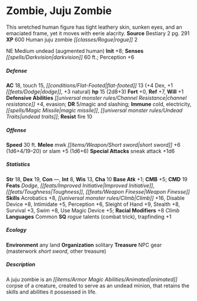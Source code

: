 ﻿---
cssclass: [monsters]
title1: Zombie, Juju Zombie
desc_short: This wretched human figure has tight leathery skin, sunken eyes, and an
  emaciated frame, yet it moves with eerie alacrity.
title2: Juju Zombie
CR: 2
sources:
- name: Bestiary 2
  page: 291
  link: http://paizo.com/pathfinderRPG/v5748btpy8hif
XP: 600
race: Human
classes:
- juju zombie rogue 2
alignment: NE
size: Medium
type: undead
subtypes:
- augmented human
initiative:
  bonus: 8
senses:
  darkvision: 60
AC:
  AC: 18
  touch: 15
  flat_footed: 13
  components:
    dex: 4
    dodge: 1
    natural: 3
HP:
  HP: 15
  long: 2d8+3
saves:
  fort: 0
  ref: 7
  will: 1
defensive_abilities:
- channel resistance +4
- evasion
DR:
- amount: 5
  weakness: magic and slashing
immunities:
- cold
- electricity
- magic missile
- undead traits
resistances:
  fire: 10
speeds:
  base: 30
attacks:
  melee:
  - - text: mwk short sword +6 (1d6+4/19-20)
      entries:
      - - damage: 1d6+4
          crit_range: 19-20
      attack: mwk short sword
      bonus:
      - 6
  - - text: slam +5 (1d6+6)
      entries:
      - - damage: 1d6+6
      attack: slam
      bonus:
      - 5
  special:
  - sneak attack +1d6
ability_scores:
  STR: 18
  DEX: 19
  CON:
  INT: 8
  WIS: 13
  CHA: 10
BAB: 1
CMB: 5
CMD: 19
feats:
- name: Dodge
- is_bonus: true
  name: Improved Initiative
- is_bonus: true
  name: Toughness
- name: Weapon Finesse
skills:
  Acrobatics: 8
  Climb: 16
  Disable Device: 8
  Intimidate: 5
  Perception: 6
  Sleight of Hand: 9
  Stealth: 8
  Survival: 3
  Swim: 8
  Use Magic Device: 5
  _racial_mods:
    Climb:
      _: 8
languages:
- Common
special_qualities:
- rogue talents (combat trick)
- trapfinding +1
ecology:
  environment: any land
  organization: solitary
  treasure_type: NPC Gear
  treasure:
  - masterwork short sword
  - other treasure
desc_long: A juju zombie is an animated corpse of a creature, created to serve as
  an undead minion, that retains the skills and abilities it possessed in life.

---

# Zombie, Juju Zombie
This wretched human figure has tight leathery skin, sunken eyes, and an emaciated frame, yet it moves with eerie alacrity.
**Source** Bestiary 2 pg. 291
**XP** 600
Human juju zombie _[[classes/Rogue|rogue]]_ 2

NE Medium undead (augmented human)
**Init** +8; **Senses** _[[spells/Darkvision|darkvision]]_ 60 ft.; Perception +6

##### Defense

**AC** 18, touch 15, _[[conditions/Flat-Footed|flat-footed]]_ 13 (+4 Dex, +1 _[[feats/Dodge|dodge]]_, +3 natural)
**hp** 15 (2d8+3)
**Fort** +0, **Ref** +7, **Will** +1
**Defensive Abilities** _[[universal monster rules/Channel Resistance|channel resistance]]_ +4, evasion; **DR** 5/magic and slashing; **Immune** cold, electricity, _[[spells/Magic Missile|magic missile]]_, _[[universal monster rules/Undead Traits|undead traits]]_; **Resist** fire 10

##### Offense
**Speed** 30 ft.
**Melee** mwk _[[items/Weapon/Short sword|short sword]]_ +6 (1d6+4/19–20) or slam +5 (1d6+6)
**Special Attacks** sneak attack +1d6

##### Statistics
**Str** 18, **Dex** 19, **Con** —, **Int** 8, **Wis** 13, **Cha** 10
**Base Atk** +1; **CMB** +5; **CMD** 19
**Feats** _Dodge_, _[[feats/Improved Initiative|Improved Initiative]]_, _[[feats/Toughness|Toughness]]_, _[[feats/Weapon Finesse|Weapon Finesse]]_
**Skills** Acrobatics +8, _[[universal monster rules/Climb|Climb]]_ +16, Disable Device +8, Intimidate +5, Perception +6, Sleight of Hand +9, Stealth +8, Survival +3, Swim +8, Use Magic Device +5; **Racial Modifiers** +8 _Climb_
**Languages** Common
**SQ** _rogue_ talents (combat trick), trapfinding +1

##### Ecology

**Environment** any land
**Organization** solitary
**Treasure** NPC gear (masterwork _short sword_, other treasure)

##### Description

A juju zombie is an _[[items/Armor Magic Abilities/Animated|animated]]_ corpse of a creature, created to serve as an undead minion, that retains the skills and abilities it possessed in life.